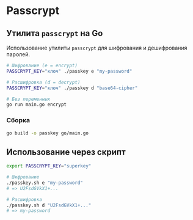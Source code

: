 # Passcrypt

## Утилита `passcrypt` на Go

Использование утилиты `passcrypt` для шифрования и дешифрования паролей.

```bash
# Шифрование (e = encrypt)
PASSCRYPT_KEY="ключ" ./passkey e "my-password"

# Расшифровка (d = decrypt)
PASSCRYPT_KEY="ключ" ./passkey d "base64-cipher"

# Без переменных
go run main.go encrypt
```

### Сборка

```bash
go build -o passkey go/main.go
```

## Использование через скрипт

```bash
export PASSCRYPT_KEY="superkey"

# Шифрование
./passkey.sh e "my-password"
# => U2FsdGVkX1+...

# Расшифровка
./passkey.sh d "U2FsdGVkX1+..."
# => my-password
```